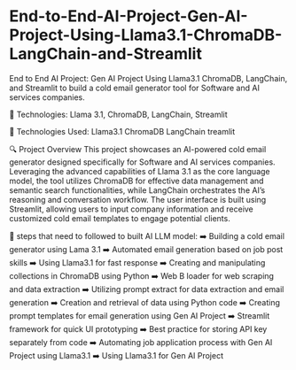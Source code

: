 # End-to-End-AI-Project-Gen-AI-Project-Using-Llama3.1-ChromaDB-LangChain-and-Streamlit

End to End AI Project: Gen AI Project Using Llama3.1 ChromaDB, LangChain, and Streamlit to build a cold email generator tool for Software and AI services companies.

🚀 Technologies: Llama 3.1, ChromaDB, LangChain, Streamlit

🔧 Technologies Used:
Llama3.1
ChromaDB
LangChain 
treamlit

🔍 Project Overview
This project showcases an AI-powered cold email generator designed specifically for Software and AI services companies. 
Leveraging the advanced capabilities of Llama 3.1 as the core language model, the tool utilizes ChromaDB for effective data management and semantic search functionalities, while LangChain orchestrates the AI’s reasoning and conversation workflow. 
The user interface is built using Streamlit, allowing users to input company information and receive customized cold email templates to engage potential clients. 

🔧 steps that need to followed to built AI LLM model:
➡️ Building a cold email generator using Lama 3.1
➡️ Automated email generation based on job post skills
➡️ Using Llama3.1 for fast response
➡️ Creating and manipulating collections in ChromaDB using Python
➡️ Web B loader for web scraping and data extraction
➡️ Utilizing prompt extract for data extraction and email generation
➡️ Creation and retrieval of data using Python code
➡️ Creating prompt templates for email generation using Gen AI Project
➡️ Streamlit framework for quick UI prototyping
➡️ Best practice for storing API key separately from code
➡️ Automating job application process with Gen AI Project using Llama3.1
➡️ Using Llama3.1 for Gen AI Project
